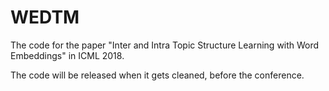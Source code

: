 # WEDTM
The code for the paper "Inter and Intra Topic Structure Learning with Word Embeddings" in ICML 2018.

The code will be released when it gets cleaned, before the conference.
